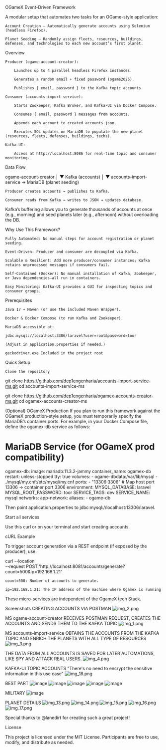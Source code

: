 OGameX Event-Driven Framework

A modular setup that automates two tasks for an OGame-style application:

    Account Creation – Automatically generate accounts using Selenium (headless Firefox).

    Planet Seeding – Randomly assign fleets, resources, buildings, defenses, and technologies to each new account’s first planet.

Overview

    Producer (ogame-account-creator):

        Launches up to 4 parallel headless Firefox instances.

        Generates a random email + fixed password (ogame2025).

        Publishes { email, password } to the Kafka topic accounts.

    Consumer (accounts-import-service):

        Starts Zookeeper, Kafka Broker, and Kafka-UI via Docker Compose.

        Consumes { email, password } messages from accounts.

        Appends each account to created_accounts.json.

        Executes SQL updates on MariaDB to populate the new planet (resources, fleets, defenses, buildings, techs).

    Kafka-UI:

        Access at http://localhost:8086 for real-time topic and consumer monitoring.

Data Flow

ogame-account-creator
       │
       ▼
   Kafka (accounts)
       │
       ▼
accounts-import-service → MariaDB (planet seeding)

    Producer creates accounts → publishes to Kafka.

    Consumer reads from Kafka → writes to JSON → updates database.

Kafka’s buffering allows you to generate thousands of accounts at once (e.g., morning) and seed planets later (e.g., afternoon) without overloading the DB.

Why Use This Framework?

    Fully Automated: No manual steps for account registration or planet seeding.

    Event-Driven: Producer and consumer are decoupled via Kafka.

    Scalable & Resilient: Add more producer/consumer instances; Kafka retains unprocessed messages if consumers fail.

    Self-Contained (Docker): No manual installation of Kafka, Zookeeper, or Java dependencies—all run in containers.

    Easy Monitoring: Kafka-UI provides a GUI for inspecting topics and consumer groups.

Prerequisites

    Java 17 + Maven (or use the included Maven Wrapper).

    Docker & Docker Compose (to run Kafka and Zookeeper).

    MariaDB accessible at:

    jdbc:mysql://localhost:3306/laravel?user=root&password=toor

    (Adjust in application.properties if needed.)

    geckodriver.exe Included in the project root

Quick Setup

    Clone the repository

git clone https://github.com/dep1engenharia/accounts-import-service-ms.git
cd accounts-import-service-ms

git clone https://github.com/dep1engenharia/ogamex-accounts-creator-ms.git
cd ogamex-accounts-creator-ms

(Optional) OGameX Production
If you plan to run this framework against the OGameX production-style setup, you must temporarily specify the MariaDB’s container ports. For example, in your Docker Compose file, define the ogamex-db service as follows:

# MariaDB Service (for OGameX prod compatibility)
ogamex-db:
  image: mariadb:11.3.2-jammy
  container_name: ogamex-db
  restart: unless-stopped
  tty: true
  volumes:
    - ogame-dbdata:/var/lib/mysql
    - ./mysql/my.cnf:/etc/mysql/my.cnf
  ports:
    - "13306:3306"        # Map host port 13306 → container port 3306
  environment:
    MYSQL_DATABASE: laravel
    MYSQL_ROOT_PASSWORD: toor
    SERVICE_TAGS: dev
    SERVICE_NAME: mysql
  networks:
    app-network:
      aliases:
        - ogame-db

Then point application.properties to jdbc:mysql://localhost:13306/laravel.

Start all services

Use this curl or on your terminal and start creating accounts.

cURL Example

To trigger account generation via a REST endpoint (if exposed by the producer), use:

curl --location \
     --request POST 'http://localhost:8081/accounts/generate?count=500&ip=192.168.1.21'

    count=500: Number of accounts to generate.

    ip=192.168.1.21: The IP address of the machine where Ogamex is running

These micro-services are independent of the OgameX tech Stack.

Screenshots
CREATING ACCOUNTS VIA POSTMAN
![img_2.png](img_2.png)

MS ogame-account-creator RECEIVES POSTMAN REQUEST, CREATES THE ACCOUNTS AND SENDS THEM TO THE KAFKA TOPIC
![img_1.png](img_1.png)

MS accounts-import-service OBTAINS THE ACCOUNTS FROM THE KAFKA TOPIC AND ENRICH THE PLANETS WITH ALL TYPE OF RESOURCES
![img_3.png](img_3.png)

THE DATA FROM ALL ACCOUNTS IS SAVED FOR LATER AUTOMATIONS, LIKE SPY AND ATTACK REAL USERS.
![img_4.png](img_4.png)

KAFKA-UI TOPIC ACCOUNTS "There's no need to encrypt the sensitive information in this use case"
![img_18.png](img_18.png)


BEST PART
![image](https://github.com/user-attachments/assets/752aee89-0b52-471f-b52d-7959796f739e)
![image](https://github.com/user-attachments/assets/7d303e0e-05bb-4c81-8f42-3d0ea04b7900)
![image](https://github.com/user-attachments/assets/ec8a65cd-cbdc-4c89-b82d-56d2e7a882ff)
![image](https://github.com/user-attachments/assets/78c484bf-2f9a-4eb6-85e4-fe1424968c1a)
![image](https://github.com/user-attachments/assets/4cbf85ac-9bcc-49f1-9fb7-b925aed23f30)




MILITARY
![image](https://github.com/user-attachments/assets/a40c4d89-c565-444a-a2f8-ae12df3dfdf4)

PLANET DETAILS
![img_13.png](img_13.png)
![img_14.png](img_14.png)
![img_15.png](img_15.png)
![img_16.png](img_16.png)
![img_17.png](img_17.png)




Special thanks to @lanedirt for creating such a great project!

License

This project is licensed under the MIT License. Participants are free to use, modify, and distribute as needed.
